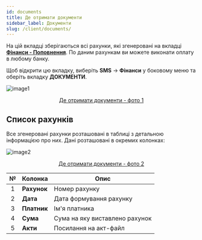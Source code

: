 ```yaml
---
id: documents
title: Де отримати документи
sidebar_label: Документи
slug: /client/documents/
---
```


На цій вкладці зберігаються всі рахунки, які згенеровані на вкладці [**Фінанси - Поповнення**](payments.md#поповнення-по-рахунку). По даним рахункам ви можете виконати оплату в любому банку.

Щоб відкрити цю вкладку, виберіть **SMS** → **Фінанси** у боковому меню та оберіть вкладку **ДОКУМЕНТИ**.

![image1](/img/uk/client_finances_documents/image1.png "Де отримати документи") <center><u>Де отримати документи - фото 1</u></center>

## Список рахунків

Все згенеровані рахунки розташовані в таблиці з детальною інформацією про них. Дані розташовані в окремих колонках:

![image2](/img/uk/client_finances_documents/image2.png "Де отримати документи") <center><u>Де отримати документи - фото 2</u></center>

|  №  | Колонка | Опис |
| :-: | ------- | ---- |
| 1 | **Рахунок** | Номер рахунку |
| 2 | **Дата** | Дата формування рахунку |
| 3 | **Платник** | Ім'я платника |
| 4 | **Сума** | Сума на яку виставлено рахунок |
| 5 | **Акти** | Посилання на акт-файл |
